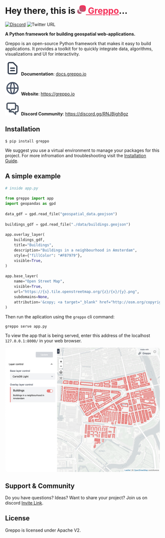 # Hey there, this is <a href="https://greppo.io/" style="color: #F5325B;"><img src="./assets/logo.png" height="28"> Greppo</a>...

[![Discord](https://badgen.net/badge/icon/discord?icon=discord&label)](https://discord.gg/RNJBjgh8gz) ![Twitter URL](https://img.shields.io/twitter/url?style=social&url=https%3A%2F%2Ftwitter.com%2Fgreppo_io)

**A Python framework for building geospatial web-applications.**

Greppo is an open-source Python framework that makes it easy to build applications. It provides a toolkit for to quickly integrate data, algorithms, visualizations and UI for interactivity.

<img src="./assets/docs.svg" style=""> **Documentation**: [docs.greppo.io](https://docs.greppo.io)

<img src="./assets/globe.svg" style=""> **Website**: https://greppo.io

<img src="./assets/chat.svg" style=""> **Discord Community**: https://discord.gg/RNJBjgh8gz

## Installation

```shell
$ pip install greppo
```

We suggest you use a virtual environment to manage your packages for this project. For more infromation and troubleshooting visit the [Installation Guide](https://docs.greppo.io).

## A simple example

```python
# inside app.py

from greppo import app
import geopandas as gpd

data_gdf = gpd.read_file("geospatial_data.geojson")

buildings_gdf = gpd.read_file("./data/buildings.geojson")

app.overlay_layer(
    buildings_gdf,
    title="Buildings",
    description="Buildings in a neighbourhood in Amsterdam",
    style={"fillColor": "#F87979"},
    visible=True,
)

app.base_layer(
    name="Open Street Map",
    visible=True,
    url="https://{s}.tile.openstreetmap.org/{z}/{x}/{y}.png",
    subdomains=None,
    attribution='&copy; <a target="_blank" href="http://osm.org/copyright">OpenStreetMap</a> contributors',
)
```

Then run the aplication using the `greppo` cli command:

```shell
greppo serve app.py
```

To view the app that is being served, enter this address of the localhost `127.0.0.1:8000/` in your web browser.

<img src="./assets/app.png" style="border-radius: 0.5rem;">

## Support & Community

Do you have questions? Ideas? Want to share your project? Join us on discord [Invite Link](https://discord.gg/RNJBjgh8gz).

## License

Greppo is licensed under Apache V2.
